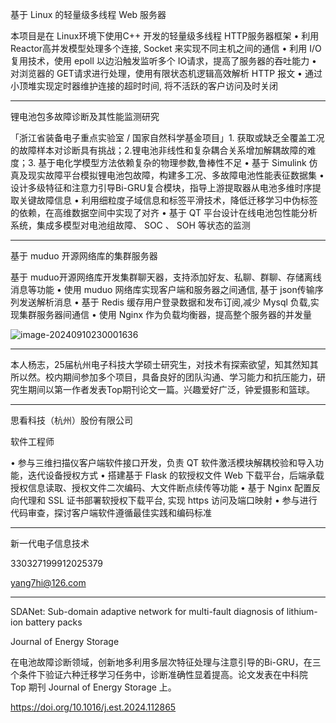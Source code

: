基于 Linux 的轻量级多线程 Web 服务器

本项目是在 Linux环境下使用C++ 开发的轻量级多线程 HTTP服务器框架
• 利用 Reactor高并发模型处理多个连接, Socket 来实现不同主机之间的通信
• 利用 I/O 复用技术，使用 epoll 以边沿触发监听多个 IO请求，提高了服务器的吞吐能力
• 对浏览器的 GET请求进行处理，使用有限状态机逻辑高效解析 HTTP 报文
• 通过小顶堆实现定时器维护连接的超时时间, 将不活跃的客户访问及时关闭

---

锂电池包多故障诊断及其性能监测研究

「浙江省装备电子重点实验室 / 国家自然科学基金项目」1. 获取或缺乏全覆盖工况的故障样本对诊断具有挑战；2.锂电池非线性和复杂耦合关系增加解耦故障的难度；3. 基于电化学模型方法依赖复杂的物理参数,鲁棒性不足
• 基于 Simulink 仿真及现实故障平台模拟锂电池包故障，构建多工况、多故障电池性能表征数据集
• 设计多级特征和注意力引导Bi-GRU复合模块，指导上游提取器从电池多维时序提取关键故障信息
• 利用细粒度子域信息和标签平滑技术，降低迁移学习中伪标签的依赖，在高维数据空间中实现了对齐
• 基于 QT 平台设计在线电池包性能分析系统，集成多模型对电池组故障、 SOC 、 SOH 等状态的监测

---

基于 muduo 开源网络库的集群服务器

基于 muduo开源网络库开发集群聊天器，支持添加好友、私聊、群聊、存储离线消息等功能
• 使用 muduo 网络库实现客户端和服务器之间通信, 基于 json传输序列发送解析消息
• 基于 Redis 缓存用户登录数据和发布订阅,减少 Mysql 负载,实现集群服务器间通信
• 使用 Nginx 作为负载均衡器，提高整个服务器的并发量

![image-20240910230001636](C:\Users\10147\Desktop\Typora\简历依赖\typora_photo\简历\image-20240910230001636.png)

---

本人杨志，25届杭州电子科技大学硕士研究生，对技术有探索欲望，知其然知其所以然。校内期间参加多个项目，具备良好的团队沟通、学习能力和抗压能力，研究生期间以第一作者发表Top期刊论文一篇。兴趣爱好广泛，钟爱摄影和篮球。

---

思看科技（杭州）股份有限公司

软件工程师

• 参与三维扫描仪客户端软件接口开发，负责 QT 软件激活模块解耦校验和导入功能，迭代设备授权方式
• 搭建基于 Flask 的软授权文件 Web 下载平台，后端承载授权信息读取、授权文件二次编码、大文件断点续传等功能
• 基于 Nginx 配置反向代理和 SSL 证书部署软授权下载平台, 实现 https 访问及端口映射
• 参与进行代码审查，探讨客户端软件遵循最佳实践和编码标准

---

新一代电子信息技术

330327199912025379

yang7hi@126.com

---

SDANet: Sub-domain adaptive network for multi-fault diagnosis of lithium-ion battery packs

Journal of Energy Storage

在电池故障诊断领域，创新地多利用多层次特征处理与注意引导的Bi-GRU，在三个条件下验证六种迁移学习任务中，诊断准确性显着提高。论文发表在中科院 Top 期刊 Journal of Energy Storage 上。

https://doi.org/10.1016/j.est.2024.112865